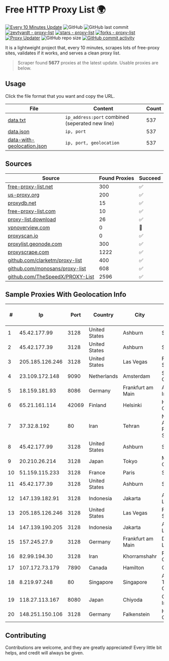 
# Free HTTP Proxy List 🌍

[![Every 10 Minutes Update](https://github.com/mertguvencli/http-proxy-list/actions/workflows/main.yml/badge.svg?branch=main)](https://github.com/mertguvencli/http-proxy-list/actions/workflows/main.yml)
![GitHub](https://img.shields.io/github/license/mertguvencli/http-proxy-list)
![GitHub last commit](https://img.shields.io/github/last-commit/mertguvencli/http-proxy-list)
[![zevtyardt - proxy-list](https://img.shields.io/static/v1?label=zevtyardt&message=proxy-list&color=blue&logo=github)](https://github.com/zevtyardt/proxy-list "Go to GitHub repo")
[![stars - proxy-list](https://img.shields.io/github/stars/zevtyardt/proxy-list?style=social)](https://github.com/zevtyardt/proxy-list)
[![forks - proxy-list](https://img.shields.io/github/forks/zevtyardt/proxy-list?style=social)](https://github.com/zevtyardt/proxy-list)
[![Proxy Updater](https://github.com/zevtyardt/proxy-list/workflows/Proxy%20Updater/badge.svg)](https://github.com/zevtyardt/proxy-list/actions?query=workflow:"Proxy+Updater")
![GitHub repo size](https://img.shields.io/github/repo-size/zevtyardt/proxy-list)
[![GitHub commit activity](https://img.shields.io/github/commit-activity/m/zevtyardt/proxy-list?logo=commits)](https://github.com/zevtyardt/proxy-list/commits/main)

It is a lightweight project that, every 10 minutes, scrapes lots of free-proxy sites, validates if it works, and serves a clean proxy list.

> Scraper found **5677** proxies at the latest update. Usable proxies are below.

## Usage

Click the file format that you want and copy the URL.

|File|Content|Count|
|----|-------|-----|
|[data.txt](https://raw.githubusercontent.com/mertguvencli/http-proxy-list/main/proxy-list/data.txt)|`ip_address:port` combined (seperated new line)|537|
|[data.json](https://raw.githubusercontent.com/mertguvencli/http-proxy-list/main/proxy-list/data.json)|`ip, port`|537|
|[data-with-geolocation.json](https://raw.githubusercontent.com/mertguvencli/http-proxy-list/main/proxy-list/data-with-geolocation.json)|`ip, port, geolocation`|537|

## Sources

|Source|Found Proxies|Succeed|
|------|-------------|-------|
|[free-proxy-list.net](https://free-proxy-list.net)|300|✅|
|[us-proxy.org](https://www.us-proxy.org)|200|✅|
|[proxydb.net](http://proxydb.net)|15|✅|
|[free-proxy-list.com](https://free-proxy-list.com/?page=&port=&type%5B%5D=http&type%5B%5D=https&up_time=0&search=Search)|10|✅|
|[proxy-list.download](https://www.proxy-list.download/HTTP)|26|✅|
|[vpnoverview.com](https://vpnoverview.com/privacy/anonymous-browsing/free-proxy-servers)|0|🚫|
|[proxyscan.io](https://www.proxyscan.io)|0|✅|
|[proxylist.geonode.com](https://proxylist.geonode.com/api/proxy-list?limit=300&page=1&sort_by=lastChecked&sort_type=desc&protocols=http,https)|300|✅|
|[proxyscrape.com](https://api.proxyscrape.com/v2/?request=displayproxies&protocol=http&timeout=10000&country=all&ssl=all&anonymity=all)|1222|✅|
|[github.com/clarketm/proxy-list](https://raw.githubusercontent.com/clarketm/proxy-list/master/proxy-list-raw.txt)|400|✅|
|[github.com/monosans/proxy-list](https://raw.githubusercontent.com/monosans/proxy-list/main/proxies/http.txt)|608|✅|
|[github.com/TheSpeedX/PROXY-List](https://raw.githubusercontent.com/TheSpeedX/PROXY-List/master/http.txt)|2596|✅|


## Sample Proxies With Geolocation Info

|#|Ip|Port|Country|City|Internet Service Provider|
|-|--|----|-------|----|-------------------------|
|1|45.42.177.99|3128|United States|Ashburn|Sprint|
|2|45.42.177.39|3128|United States|Ashburn|Sprint|
|3|205.185.126.246|3128|United States|Las Vegas|FranTech Solutions|
|4|23.109.172.148|9090|Netherlands|Amsterdam|SERVERS-COM|
|5|18.159.181.93|8086|Germany|Frankfurt am Main|Amazon.com, Inc.|
|6|65.21.161.114|42069|Finland|Helsinki|Hetzner Online GmbH|
|7|37.32.8.192|80|Iran|Tehran|Noyan Abr Arvan Co. ( Private Joint Stock)|
|8|45.42.177.99|3128|United States|Ashburn|Sprint|
|9|20.210.26.214|3128|Japan|Tokyo|Microsoft Corporation|
|10|51.159.115.233|3128|France|Paris|SCALEWAY|
|11|45.42.177.39|3128|United States|Ashburn|Sprint|
|12|147.139.182.91|3128|Indonesia|Jakarta|Alibaba.com LLC|
|13|205.185.126.246|3128|United States|Las Vegas|FranTech Solutions|
|14|147.139.190.205|3128|Indonesia|Jakarta|Alibaba.com LLC|
|15|157.245.27.9|3128|Germany|Frankfurt am Main|DigitalOcean, LLC|
|16|82.99.194.30|3128|Iran|Khorramshahr|ParsOnline Co.|
|17|107.172.73.179|7890|Canada|Hamilton|ColoCrossing|
|18|8.219.97.248|80|Singapore|Singapore|Alibaba (US) Technology Co., Ltd.|
|19|118.27.113.167|8080|Japan|Chiyoda|GMO Internet, Inc.|
|20|148.251.150.106|3128|Germany|Falkenstein|Hetzner Online GmbH|



## Contributing

Contributions are welcome, and they are greatly appreciated! Every
little bit helps, and credit will always be given.


